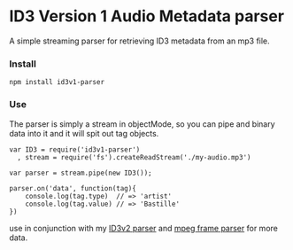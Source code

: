 ID3 Version 1 Audio Metadata parser
=====================================

A simple streaming parser for retrieving ID3 metadata from an mp3 file.

### Install

    npm install id3v1-parser


### Use
The parser is simply a stream in objectMode, so you can pipe and binary data into it and it will spit out tag objects.

    var ID3 = require('id3v1-parser')
      , stream = require('fs').createReadStream('./my-audio.mp3')

    var parser = stream.pipe(new ID3());

    parser.on('data', function(tag){
        console.log(tag.type)  // => 'artist'
        console.log(tag.value) // => 'Bastille'
    })


 use in conjunction with my [ID3v2 parser](https://github.com/theporchrat/ID3v2-info-parser/) and
 [mpeg frame parser](https://github.com/theporchrat/mpeg-frame-parser/) for more data.